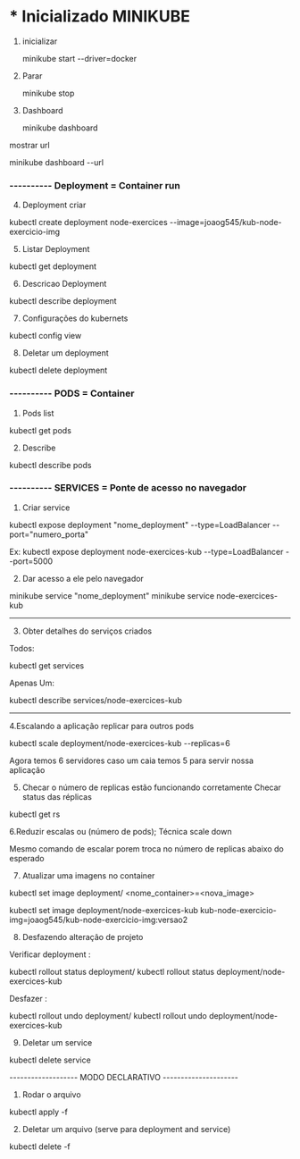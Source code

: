 # **\*** Inicializado MINIKUBE

1. inicializar

   minikube start --driver=docker

2. Parar

   minikube stop

3. Dashboard

   minikube dashboard

mostrar url

minikube dashboard --url

### ---------- Deployment = Container run

4. Deployment criar

kubectl create deployment node-exercices --image=joaog545/kub-node-exercicio-img

5. Listar Deployment

kubectl get deployment

6. Descricao Deployment

kubectl describe deployment

7. Configurações do kubernets

kubectl config view

8. Deletar um deployment

kubectl delete deployment <nome>

### ---------- PODS = Container

1. Pods list

kubectl get pods

2. Describe

kubectl describe pods

### ---------- SERVICES = Ponte de acesso no navegador

1. Criar service

kubectl expose deployment "nome_deployment" --type=LoadBalancer --port="numero_porta"

Ex: kubectl expose deployment node-exercices-kub --type=LoadBalancer --port=5000

2. Dar acesso a ele pelo navegador

minikube service "nome_deployment"
minikube service node-exercices-kub

---

3. Obter detalhes do serviços criados

Todos:

kubectl get services

Apenas Um:

kubectl describe services/node-exercices-kub

---

4.Escalando a aplicação replicar para outros pods

kubectl scale deployment/node-exercices-kub --replicas=6

Agora temos 6 servidores caso um caia temos 5 para servir
nossa aplicação

5. Checar o número de replicas estão funcionando corretamente
   Checar status das réplicas

kubectl get rs

6.Reduzir escalas ou (número de pods);
Técnica scale down

Mesmo comando de escalar porem troca no número de replicas abaixo do esperado

7. Atualizar uma imagens no container

kubectl set image deployment/<nome> <nome_container>=<nova_image>

kubectl set image deployment/node-exercices-kub kub-node-exercicio-img=joaog545/kub-node-exercicio-img:versao2

8. Desfazendo alteração de projeto

Verificar deployment :


kubectl rollout status deployment/<nome>
kubectl rollout status deployment/node-exercices-kub

Desfazer : 

kubectl rollout undo deployment/<nome>
kubectl rollout undo deployment/node-exercices-kub


9. Deletar um service

kubectl delete service <nome>


------------------- MODO DECLARATIVO ---------------------

1. Rodar o arquivo

kubectl apply -f <Arquivo>

2. Deletar um arquivo (serve para deployment and service)

kubectl delete -f <Arquivo>